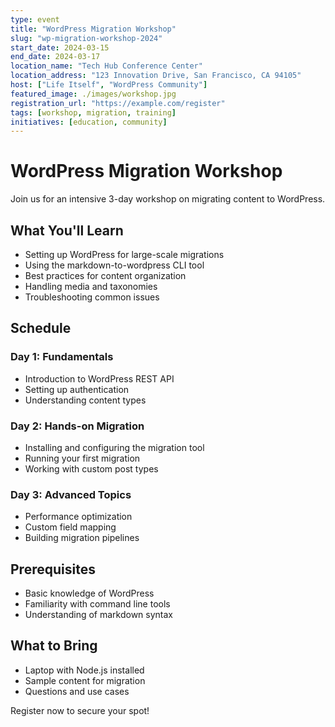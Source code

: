 ```yaml
---
type: event
title: "WordPress Migration Workshop"
slug: "wp-migration-workshop-2024"
start_date: 2024-03-15
end_date: 2024-03-17
location_name: "Tech Hub Conference Center"
location_address: "123 Innovation Drive, San Francisco, CA 94105"
host: ["Life Itself", "WordPress Community"]
featured_image: ./images/workshop.jpg
registration_url: "https://example.com/register"
tags: [workshop, migration, training]
initiatives: [education, community]
---
```


# WordPress Migration Workshop

Join us for an intensive 3-day workshop on migrating content to WordPress.

## What You'll Learn

- Setting up WordPress for large-scale migrations
- Using the markdown-to-wordpress CLI tool
- Best practices for content organization
- Handling media and taxonomies
- Troubleshooting common issues

## Schedule

### Day 1: Fundamentals
- Introduction to WordPress REST API
- Setting up authentication
- Understanding content types

### Day 2: Hands-on Migration
- Installing and configuring the migration tool
- Running your first migration
- Working with custom post types

### Day 3: Advanced Topics
- Performance optimization
- Custom field mapping
- Building migration pipelines

## Prerequisites

- Basic knowledge of WordPress
- Familiarity with command line tools
- Understanding of markdown syntax

## What to Bring

- Laptop with Node.js installed
- Sample content for migration
- Questions and use cases

Register now to secure your spot!